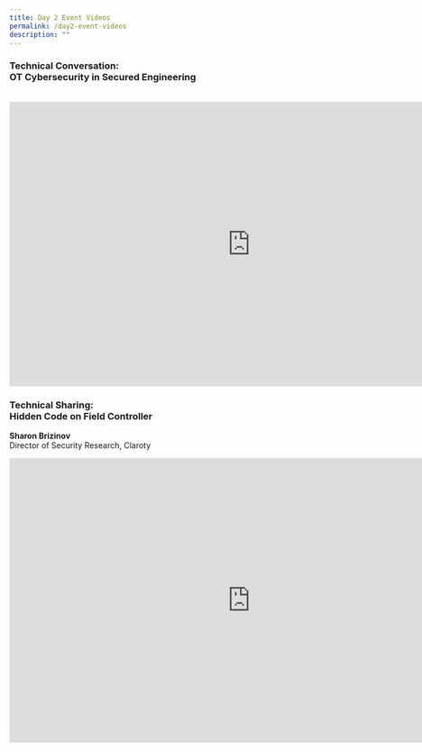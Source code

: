```yaml
---
title: Day 2 Event Videos
permalink: /day2-event-videos
description: ""
---
```

### **Technical Conversation: <br>OT Cybersecurity in Secured Engineering**
<br>
<iframe width="853" height="505" src="https://www.youtube.com/embed/fdpOseg9bs4" title="YouTube video player" frameborder="0" allow="accelerometer; autoplay; clipboard-write; encrypted-media; gyroscope; picture-in-picture" allowfullscreen></iframe>


### **Technical Sharing: <br>Hidden Code on Field Controller**

<b>Sharon Brizinov</b> <br>Director of Security Research, Claroty
<iframe width="853" height="505" src="https://www.youtube.com/embed/_NL5YnLv9Z4" title="YouTube video player" frameborder="0" allow="accelerometer; autoplay; clipboard-write; encrypted-media; gyroscope; picture-in-picture" allowfullscreen></iframe>